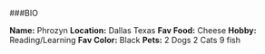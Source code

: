 ###BIO

**Name:** Phrozyn
**Location:** Dallas Texas
**Fav Food:** Cheese
**Hobby:** Reading/Learning
**Fav Color:** Black
**Pets:** 2 Dogs 2 Cats 9 fish
